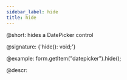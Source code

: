 ```yaml
---
sidebar_label: hide
title: hide
---          
```


@short: hides a DatePicker control

@signature: {'hide(): void;'}

@example:
form.getItem("datepicker").hide(); 

@descr:
